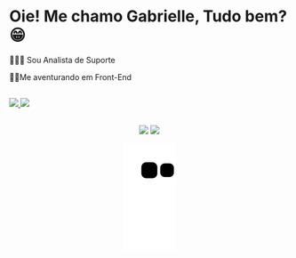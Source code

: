 <h1> Oie! Me chamo Gabrielle, Tudo bem? 😁 </h1>

<p> 👩🏼‍💻 Sou Analista de Suporte </p>
<p1> 👩🏼Me aventurando em Front-End </p1>

##

<div>
  <a href="https://github.com/GabiNSantos">
  <img height="180em" src="https://github-readme-stats.vercel.app/api?username=GabiNSantos&show_icons=true&theme=tokyonight&include_all_commits=true&count_private=true"/>
  <img height="170em" src="https://github-readme-stats.vercel.app/api/top-langs/?username=GabiNSantos&layout=compact&langs_count=7&theme=tokyonight"/>
</div>
  
  ##
 
<div align="center"> 
    <a href="https://instagram.com/rafaballerini" target="_blank"><img src="https://img.shields.io/badge/-Instagram-%23E4405F?style=for-the-badge&logo=instagram&logoColor=white" target="_blank"></a>
 	  <a href="https://www.linkedin.com/in/rafaella-ballerini-45875016a" target="_blank"><img src="https://img.shields.io/badge/-LinkedIn-%230077B5?style=for-the-badge&logo=linkedin&logoColor=white" target="_blank"></a> 
 
  ![Snake animation](https://github.com/rafaballerini/rafaballerini/blob/output/github-contribution-grid-snake.svg)
 
</div>
